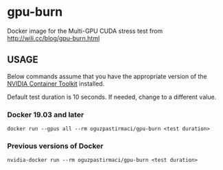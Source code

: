 # gpu-burn
Docker image for the Multi-GPU CUDA stress test from http://wili.cc/blog/gpu-burn.html

## USAGE

Below commands assume that you have the appropriate version of the [NVIDIA Container Toolkit](https://github.com/NVIDIA/nvidia-docker) installed.

Default test duration is 10 seconds. If needed, change <test duration> to a different value.

### Docker 19.03 and later
`docker run --gpus all --rm oguzpastirmaci/gpu-burn <test duration>`

### Previous versions of Docker

`nvidia-docker run --rm oguzpastirmaci/gpu-burn <test duration>`